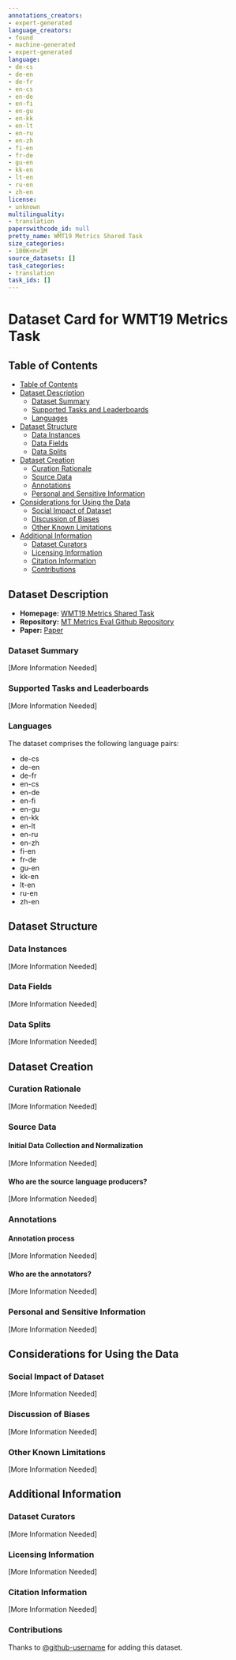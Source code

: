 ```yaml
---
annotations_creators:
- expert-generated
language_creators:
- found
- machine-generated
- expert-generated
language:
- de-cs
- de-en
- de-fr
- en-cs
- en-de
- en-fi
- en-gu
- en-kk
- en-lt
- en-ru
- en-zh
- fi-en
- fr-de
- gu-en
- kk-en
- lt-en
- ru-en
- zh-en
license:
- unknown
multilinguality:
- translation
paperswithcode_id: null
pretty_name: WMT19 Metrics Shared Task
size_categories:
- 100K<n<1M
source_datasets: []
task_categories:
- translation
task_ids: []
---
```


# Dataset Card for WMT19 Metrics Task

## Table of Contents
- [Table of Contents](#table-of-contents)
- [Dataset Description](#dataset-description)
  - [Dataset Summary](#dataset-summary)
  - [Supported Tasks and Leaderboards](#supported-tasks-and-leaderboards)
  - [Languages](#languages)
- [Dataset Structure](#dataset-structure)
  - [Data Instances](#data-instances)
  - [Data Fields](#data-fields)
  - [Data Splits](#data-splits)
- [Dataset Creation](#dataset-creation)
  - [Curation Rationale](#curation-rationale)
  - [Source Data](#source-data)
  - [Annotations](#annotations)
  - [Personal and Sensitive Information](#personal-and-sensitive-information)
- [Considerations for Using the Data](#considerations-for-using-the-data)
  - [Social Impact of Dataset](#social-impact-of-dataset)
  - [Discussion of Biases](#discussion-of-biases)
  - [Other Known Limitations](#other-known-limitations)
- [Additional Information](#additional-information)
  - [Dataset Curators](#dataset-curators)
  - [Licensing Information](#licensing-information)
  - [Citation Information](#citation-information)
  - [Contributions](#contributions)

## Dataset Description

- **Homepage:** [WMT19 Metrics Shared Task](https://www.statmt.org/wmt19/metrics-task.html)
- **Repository:** [MT Metrics Eval Github Repository](https://github.com/google-research/mt-metrics-eval)
- **Paper:** [Paper](https://aclanthology.org/W19-5302/)

### Dataset Summary

[More Information Needed]

### Supported Tasks and Leaderboards

[More Information Needed]

### Languages



The dataset comprises the following language pairs:
- de-cs
- de-en
- de-fr
- en-cs
- en-de
- en-fi
- en-gu
- en-kk
- en-lt
- en-ru
- en-zh
- fi-en
- fr-de
- gu-en
- kk-en
- lt-en
- ru-en
- zh-en

## Dataset Structure

### Data Instances

[More Information Needed]

### Data Fields

[More Information Needed]

### Data Splits

[More Information Needed]

## Dataset Creation

### Curation Rationale

[More Information Needed]

### Source Data

#### Initial Data Collection and Normalization

[More Information Needed]

#### Who are the source language producers?

[More Information Needed]

### Annotations

#### Annotation process

[More Information Needed]

#### Who are the annotators?

[More Information Needed]

### Personal and Sensitive Information

[More Information Needed]

## Considerations for Using the Data

### Social Impact of Dataset

[More Information Needed]

### Discussion of Biases

[More Information Needed]

### Other Known Limitations

[More Information Needed]

## Additional Information

### Dataset Curators

[More Information Needed]

### Licensing Information

[More Information Needed]

### Citation Information

[More Information Needed]

### Contributions

Thanks to [@github-username](https://github.com/mustaszewski) for adding this dataset.
